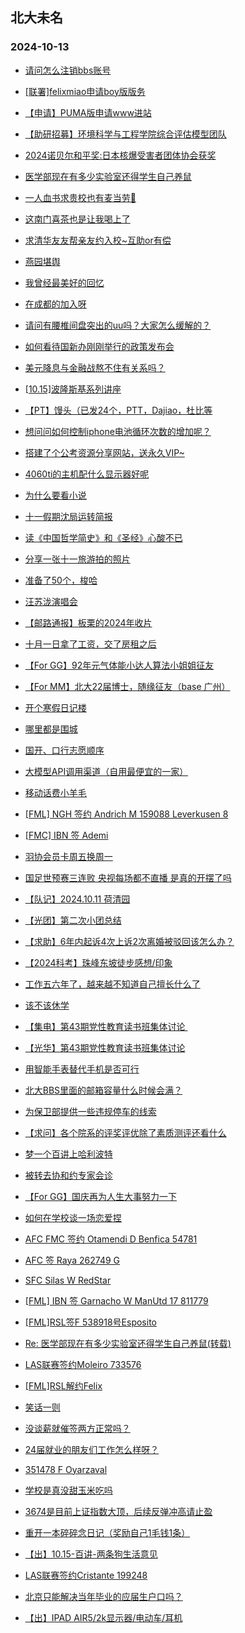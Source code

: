 ## 北大未名 
### 2024-10-13

+ [请问怎么注销bbs账号](https://bbs.pku.edu.cn/v2/post-read.php?bid=16&threadid=18856885)

+ [[联署]felixmiao申请boy版版务](https://bbs.pku.edu.cn/v2/post-read.php?bid=751&threadid=18857703)

+ [【申请】PUMA版申请www进站](https://bbs.pku.edu.cn/v2/post-read.php?bid=130&threadid=18857662)

+ [【助研招募】环境科学与工程学院综合评估模型团队](https://bbs.pku.edu.cn/v2/post-read.php?bid=351&threadid=18857551)

+ [2024诺贝尔和平奖:日本核爆受害者团体协会获奖](https://bbs.pku.edu.cn/v2/post-read.php?bid=155&threadid=18857113)

+ [医学部现在有多少实验室还得学生自己养鼠](https://bbs.pku.edu.cn/v2/post-read.php?bid=138&threadid=18856726)

+ [一人血书求贵校也有麦当劳🥹](https://bbs.pku.edu.cn/v2/post-read.php?bid=1431&threadid=18856727)

+ [这南门喜茶也是让我喝上了](https://bbs.pku.edu.cn/v2/post-read.php?bid=1431&threadid=18857487)

+ [求清华友友帮亲友约入校~互助or有偿](https://bbs.pku.edu.cn/v2/post-read.php?bid=104&threadid=18769848)

+ [燕园堪舆](https://bbs.pku.edu.cn/v2/post-read.php?bid=104&threadid=18855668)

+ [我曾经最美好的回忆](https://bbs.pku.edu.cn/v2/post-read.php?bid=466&threadid=18857356)

+ [在成都的加入呀](https://bbs.pku.edu.cn/v2/post-read.php?bid=464&threadid=18564202)

+ [请问有腰椎间盘突出的uu吗？大家怎么缓解的？](https://bbs.pku.edu.cn/v2/post-read.php?bid=244&threadid=18857543)

+ [如何看待国新办刚刚举行的政策发布会](https://bbs.pku.edu.cn/v2/post-read.php?bid=249&threadid=18857450)

+ [美元降息与金融战熬不住有关系吗？](https://bbs.pku.edu.cn/v2/post-read.php?bid=249&threadid=18854673)

+ [[10.15]波隆斯基系列讲座](https://bbs.pku.edu.cn/v2/post-read.php?bid=342&threadid=18857557)

+ [【PT】馒头（已发24个，PTT，Dajiao，杜比等](https://bbs.pku.edu.cn/v2/post-read.php?bid=209&threadid=18679030)

+ [想问问如何控制iphone电池循环次数的增加呢？](https://bbs.pku.edu.cn/v2/post-read.php?bid=488&threadid=18855790)

+ [搭建了个公考资源分享网站，送永久VIP~](https://bbs.pku.edu.cn/v2/post-read.php?bid=209&threadid=18850101)

+ [4060ti的主机配什么显示器好呢](https://bbs.pku.edu.cn/v2/post-read.php?bid=1361&threadid=18857444)

+ [为什么要看小说](https://bbs.pku.edu.cn/v2/post-read.php?bid=53&threadid=18822260)

+ [十一假期沈局运转简报](https://bbs.pku.edu.cn/v2/post-read.php?bid=647&threadid=18855066)

+ [读《中国哲学简史》和《圣经》心酸不已](https://bbs.pku.edu.cn/v2/post-read.php?bid=10&threadid=18856747)

+ [分享一张十一旅游拍的照片](https://bbs.pku.edu.cn/v2/post-read.php?bid=94&threadid=18856767)

+ [准备了50个，梭哈](https://bbs.pku.edu.cn/v2/post-read.php?bid=72&threadid=18856533)

+ [汪苏泷演唱会](https://bbs.pku.edu.cn/v2/post-read.php?bid=79&threadid=18857486)

+ [【邮路通报】板栗的2024年收片](https://bbs.pku.edu.cn/v2/post-read.php?bid=1367&threadid=18797429)

+ [十月一日拿了工资，交了房租之后](https://bbs.pku.edu.cn/v2/post-read.php?bid=103&threadid=18853859)

+ [【For GG】92年元气体能小达人算法小姐姐征友](https://bbs.pku.edu.cn/v2/post-read.php?bid=167&threadid=18855174)

+ [【For MM】北大22届博士，随缘征友（base 广州）](https://bbs.pku.edu.cn/v2/post-read.php?bid=167&threadid=18857373)

+ [开个寒假日记楼](https://bbs.pku.edu.cn/v2/post-read.php?bid=361&threadid=18745526)

+ [哪里都是围城](https://bbs.pku.edu.cn/v2/post-read.php?bid=99&threadid=18857514)

+ [国开、口行志愿顺序](https://bbs.pku.edu.cn/v2/post-read.php?bid=99&threadid=18857166)

+ [大模型API调用渠道（自用最便宜的一家）](https://bbs.pku.edu.cn/v2/post-read.php?bid=71&threadid=18857085)

+ [移动话费小羊毛](https://bbs.pku.edu.cn/v2/post-read.php?bid=1380&threadid=18857038)

+ [[FML] NGH 签约 Andrich M 159088 Leverkusen 8](https://bbs.pku.edu.cn/v2/post-read.php?bid=519&threadid=18857515)

+ [[FMC] IBN 签 Ademi](https://bbs.pku.edu.cn/v2/post-read.php?bid=519&threadid=18857501)

+ [羽协会员卡周五换周一](https://bbs.pku.edu.cn/v2/post-read.php?bid=77&threadid=18857035)

+ [国足世预赛三连败 央视每场都不直播 是真的开摆了吗](https://bbs.pku.edu.cn/v2/post-read.php?bid=93&threadid=18856755)

+ [【队记】2024.10.11 荷清园](https://bbs.pku.edu.cn/v2/post-read.php?bid=952&threadid=18857154)

+ [【光团】第二次小团总结](https://bbs.pku.edu.cn/v2/post-read.php?bid=696&threadid=18857674)

+ [【求助】6年内起诉4次上诉2次离婚被驳回该怎么办？](https://bbs.pku.edu.cn/v2/post-read.php?bid=301&threadid=18853460)

+ [【2024科考】珠峰东坡徒步感想/印象](https://bbs.pku.edu.cn/v2/post-read.php?bid=224&threadid=18857457)

+ [工作五六年了，越来越不知道自己擅长什么了](https://bbs.pku.edu.cn/v2/post-read.php?bid=690&threadid=18857153)

+ [该不该休学](https://bbs.pku.edu.cn/v2/post-read.php?bid=690&threadid=18857429)

+ [【集电】第43期党性教育读书班集体讨论 ](https://bbs.pku.edu.cn/v2/post-read.php?bid=1284&threadid=18857362)

+ [【光华】第43期党性教育读书班集体讨论](https://bbs.pku.edu.cn/v2/post-read.php?bid=1284&threadid=18857228)

+ [用智能手表替代手机是否可行](https://bbs.pku.edu.cn/v2/post-read.php?bid=642&threadid=18857632)

+ [北大BBS里面的邮箱容量什么时候会满？](https://bbs.pku.edu.cn/v2/post-read.php?bid=668&threadid=18857581)

+ [为保卫部提供一些违规停车的线索](https://bbs.pku.edu.cn/v2/post-read.php?bid=438&threadid=18856539)

+ [【求问】各个院系的评奖评优除了素质测评还看什么](https://bbs.pku.edu.cn/v2/post-read.php?bid=438&threadid=18856910)

+ [梦一个百讲上哈利波特](https://bbs.pku.edu.cn/v2/post-read.php?bid=222&threadid=18857673)

+ [被转去协和约专家会诊](https://bbs.pku.edu.cn/v2/post-read.php?bid=244&threadid=18856813)

+ [【For GG】国庆再为人生大事努力一下](https://bbs.pku.edu.cn/v2/post-read.php?bid=167&threadid=18853683)

+ [如何在学校谈一场恋爱捏](https://bbs.pku.edu.cn/v2/post-read.php?bid=52&threadid=18856133)

+ [AFC FMC 签约 Otamendi D Benfica 54781](https://bbs.pku.edu.cn/v2/post-read.php?bid=519&threadid=18857744)

+ [AFC 签 Raya 262749 G](https://bbs.pku.edu.cn/v2/post-read.php?bid=519&threadid=18857742)

+ [SFC Silas W RedStar](https://bbs.pku.edu.cn/v2/post-read.php?bid=519&threadid=18857756)

+ [[FML] IBN 签 Garnacho W ManUtd 17 811779](https://bbs.pku.edu.cn/v2/post-read.php?bid=519&threadid=18857762)

+ [[FML]RSL签F 538918号Esposito](https://bbs.pku.edu.cn/v2/post-read.php?bid=519&threadid=18857767)

+ [Re: 医学部现在有多少实验室还得学生自己养鼠(转载)](https://bbs.pku.edu.cn/v2/post-read.php?bid=72&threadid=18856726)

+ [LAS联赛签约Moleiro 733576](https://bbs.pku.edu.cn/v2/post-read.php?bid=519&threadid=18857345)

+ [[FML]RSL解约Felix](https://bbs.pku.edu.cn/v2/post-read.php?bid=519&threadid=18857766)

+ [笑话一则](https://bbs.pku.edu.cn/v2/post-read.php?bid=52&threadid=18855770)

+ [没谈薪就催签两方正常吗？](https://bbs.pku.edu.cn/v2/post-read.php?bid=99&threadid=18857628)

+ [24届就业的朋友们工作怎么样呀？](https://bbs.pku.edu.cn/v2/post-read.php?bid=99&threadid=18855738)

+ [351478 F Oyarzaval](https://bbs.pku.edu.cn/v2/post-read.php?bid=519&threadid=18857784)

+ [学校是真没甜玉米吃吗](https://bbs.pku.edu.cn/v2/post-read.php?bid=1431&threadid=18855406)

+ [3674是目前上证指数大顶，后续反弹冲高请止盈](https://bbs.pku.edu.cn/v2/post-read.php?bid=249&threadid=18857787)

+ [重开一本碎碎念日记（奖励自己1毛钱1条）](https://bbs.pku.edu.cn/v2/post-read.php?bid=361&threadid=18762501)

+ [【出】10.15-百讲-两条狗生活意见](https://bbs.pku.edu.cn/v2/post-read.php?bid=71&threadid=18857789)

+ [LAS联赛签约Cristante 199248](https://bbs.pku.edu.cn/v2/post-read.php?bid=519&threadid=18857795)

+ [北京只能解决当年毕业的应届生户口吗？](https://bbs.pku.edu.cn/v2/post-read.php?bid=99&threadid=18857803)

+ [【出】IPAD AIR5/2k显示器/电动车/耳机](https://bbs.pku.edu.cn/v2/post-read.php?bid=71&threadid=18841913)

